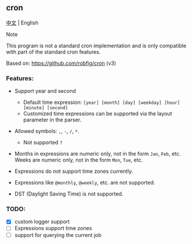 ## cron

[中文](README.md) | English  

> [!NOTE]  
> This program is not a standard cron implementation and is only compatible with part of the standard cron features.  

Based on: https://github.com/robfig/cron (v3)  

### Features:  

- Support year and second
  - Default time expression: `[year] [month] [day] [weekday] [hour] [minute] [second]`  
  - Customized time expressions can be supported via the layout parameter in the parser.  

- Allowed symbols: `,`, `-`, `/`, `*`.  
  - Not supported `? `  
  
- Months in expressions are numeric only, not in the form `Jan`, `Feb`, etc. Weeks are numeric only, not in the form `Mon`, `Tue`, etc.  

- Expressions do not support time zones currently.  

- Expressions like `@monthly`, `@weekly`, etc. are not supported.  

- DST (Daylight Saving Time) is not supported.  

### TODO:  

- [x] custom logger support  
- [ ] Expressions support time zones  
- [ ] support for querying the current job  
